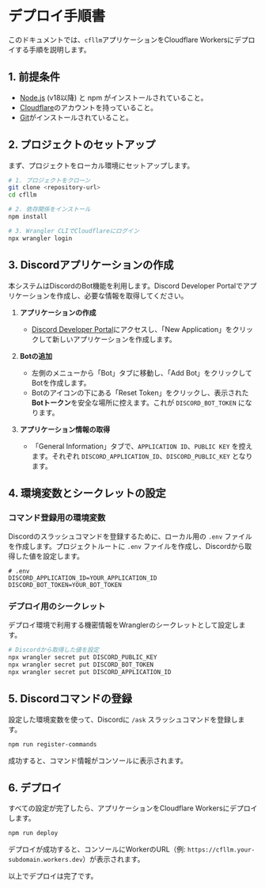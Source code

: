 # デプロイ手順書

このドキュメントでは、`cfllm`アプリケーションをCloudflare Workersにデプロイする手順を説明します。

## 1. 前提条件

- [Node.js](https://nodejs.org/) (v18以降) と npm がインストールされていること。
- [Cloudflare](https://dash.cloudflare.com/)のアカウントを持っていること。
- [Git](https://git-scm.com/)がインストールされていること。

## 2. プロジェクトのセットアップ

まず、プロジェクトをローカル環境にセットアップします。

```bash
# 1. プロジェクトをクローン
git clone <repository-url>
cd cfllm

# 2. 依存関係をインストール
npm install

# 3. Wrangler CLIでCloudflareにログイン
npx wrangler login
```

## 3. Discordアプリケーションの作成

本システムはDiscordのBot機能を利用します。Discord Developer Portalでアプリケーションを作成し、必要な情報を取得してください。

1.  **アプリケーションの作成**
    -   [Discord Developer Portal](https://discord.com/developers/applications)にアクセスし、「New Application」をクリックして新しいアプリケーションを作成します。

2.  **Botの追加**
    -   左側のメニューから「Bot」タブに移動し、「Add Bot」をクリックしてBotを作成します。
    -   Botのアイコンの下にある「Reset Token」をクリックし、表示された**Botトークン**を安全な場所に控えます。これが `DISCORD_BOT_TOKEN` になります。

3.  **アプリケーション情報の取得**
    -   「General Information」タブで、`APPLICATION ID`、`PUBLIC KEY` を控えます。それぞれ `DISCORD_APPLICATION_ID`、`DISCORD_PUBLIC_KEY` となります。

## 4. 環境変数とシークレットの設定

### コマンド登録用の環境変数

Discordのスラッシュコマンドを登録するために、ローカル用の `.env` ファイルを作成します。プロジェクトルートに `.env` ファイルを作成し、Discordから取得した値を設定します。

```dotenv
# .env
DISCORD_APPLICATION_ID=YOUR_APPLICATION_ID
DISCORD_BOT_TOKEN=YOUR_BOT_TOKEN
```

### デプロイ用のシークレット

デプロイ環境で利用する機密情報をWranglerのシークレットとして設定します。

```bash
# Discordから取得した値を設定
npx wrangler secret put DISCORD_PUBLIC_KEY
npx wrangler secret put DISCORD_BOT_TOKEN
npx wrangler secret put DISCORD_APPLICATION_ID
```

## 5. Discordコマンドの登録

設定した環境変数を使って、Discordに `/ask` スラッシュコマンドを登録します。

```bash
npm run register-commands
```

成功すると、コマンド情報がコンソールに表示されます。

## 6. デプロイ

すべての設定が完了したら、アプリケーションをCloudflare Workersにデプロイします。

```bash
npm run deploy
```

デプロイが成功すると、コンソールにWorkerのURL（例: `https://cfllm.your-subdomain.workers.dev`）が表示されます。

以上でデプロイは完了です。